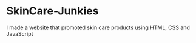 # SkinCare-Junkies
I made a website that promoted skin care products using HTML, CSS and JavaScript
